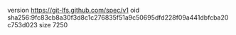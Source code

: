 version https://git-lfs.github.com/spec/v1
oid sha256:9fc83cb8a30f3d8c1c276835f51a9c50695dfd228f09a441dbfcba20c753d023
size 7250
